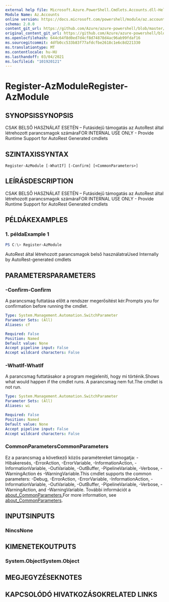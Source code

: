 ```yaml
---
external help file: Microsoft.Azure.PowerShell.Cmdlets.Accounts.dll-Help.xml
Module Name: Az.Accounts
online version: https://docs.microsoft.com/powershell/module/az.accounts/register-azmodule
schema: 2.0.0
content_git_url: https://github.com/Azure/azure-powershell/blob/master/src/Accounts/Accounts/help/Register-AzModule.md
original_content_git_url: https://github.com/Azure/azure-powershell/blob/master/src/Accounts/Accounts/help/Register-AzModule.md
ms.openlocfilehash: 644c64f8d0ed7d4cf8d74878d4ac96ab99fdaf16
ms.sourcegitcommit: 4dfb0cc533b83f77afdcfbe2618c1e6c8d221330
ms.translationtype: MT
ms.contentlocale: hu-HU
ms.lasthandoff: 03/04/2021
ms.locfileid: "101920121"
---
```

# <span data-ttu-id="79cfb-101">Register-AzModule</span><span class="sxs-lookup"><span data-stu-id="79cfb-101">Register-AzModule</span></span>

## <span data-ttu-id="79cfb-102">SYNOPSIS</span><span class="sxs-lookup"><span data-stu-id="79cfb-102">SYNOPSIS</span></span>
<span data-ttu-id="79cfb-103">CSAK BELSŐ HASZNÁLAT ESETÉN – Futásidejű támogatás az AutoRest által létrehozott parancsmagok számára</span><span class="sxs-lookup"><span data-stu-id="79cfb-103">FOR INTERNAL USE ONLY - Provide Runtime Support for AutoRest Generated cmdlets</span></span>

## <span data-ttu-id="79cfb-104">SZINTAXIS</span><span class="sxs-lookup"><span data-stu-id="79cfb-104">SYNTAX</span></span>

```
Register-AzModule [-WhatIf] [-Confirm] [<CommonParameters>]
```

## <span data-ttu-id="79cfb-105">LEÍRÁS</span><span class="sxs-lookup"><span data-stu-id="79cfb-105">DESCRIPTION</span></span>
<span data-ttu-id="79cfb-106">CSAK BELSŐ HASZNÁLAT ESETÉN – Futásidejű támogatás az AutoRest által létrehozott parancsmagok számára</span><span class="sxs-lookup"><span data-stu-id="79cfb-106">FOR INTERNAL USE ONLY - Provide Runtime Support for AutoRest Generated cmdlets</span></span>

## <span data-ttu-id="79cfb-107">PÉLDÁK</span><span class="sxs-lookup"><span data-stu-id="79cfb-107">EXAMPLES</span></span>

### <span data-ttu-id="79cfb-108">1. példa</span><span class="sxs-lookup"><span data-stu-id="79cfb-108">Example 1</span></span>
```powershell
PS C:\> Register-AzModule
```

<span data-ttu-id="79cfb-109">AutoRest által létrehozott parancsmagok belső használatra</span><span class="sxs-lookup"><span data-stu-id="79cfb-109">Used Internally by AutoRest-generated cmdlets</span></span>

## <span data-ttu-id="79cfb-110">PARAMETERS</span><span class="sxs-lookup"><span data-stu-id="79cfb-110">PARAMETERS</span></span>

### <span data-ttu-id="79cfb-111">-Confirm</span><span class="sxs-lookup"><span data-stu-id="79cfb-111">-Confirm</span></span>
<span data-ttu-id="79cfb-112">A parancsmag futtatása előtt a rendszer megerősítést kér.</span><span class="sxs-lookup"><span data-stu-id="79cfb-112">Prompts you for confirmation before running the cmdlet.</span></span>

```yaml
Type: System.Management.Automation.SwitchParameter
Parameter Sets: (All)
Aliases: cf

Required: False
Position: Named
Default value: None
Accept pipeline input: False
Accept wildcard characters: False
```

### <span data-ttu-id="79cfb-113">-WhatIf</span><span class="sxs-lookup"><span data-stu-id="79cfb-113">-WhatIf</span></span>
<span data-ttu-id="79cfb-114">A parancsmag futtatásakor a program megjeleníti, hogy mi történik.</span><span class="sxs-lookup"><span data-stu-id="79cfb-114">Shows what would happen if the cmdlet runs.</span></span> <span data-ttu-id="79cfb-115">A parancsmag nem fut.</span><span class="sxs-lookup"><span data-stu-id="79cfb-115">The cmdlet is not run.</span></span>

```yaml
Type: System.Management.Automation.SwitchParameter
Parameter Sets: (All)
Aliases: wi

Required: False
Position: Named
Default value: None
Accept pipeline input: False
Accept wildcard characters: False
```

### <span data-ttu-id="79cfb-116">CommonParameters</span><span class="sxs-lookup"><span data-stu-id="79cfb-116">CommonParameters</span></span>
<span data-ttu-id="79cfb-117">Ez a parancsmag a következő közös paramétereket támogatja: -Hibakeresés, -ErrorAction, -ErrorVariable, -InformationAction, -InformationVariable, -OutVariable, -OutBuffer, -PipelineVariable, -Verbose, -WarningAction és -WarningVariable.</span><span class="sxs-lookup"><span data-stu-id="79cfb-117">This cmdlet supports the common parameters: -Debug, -ErrorAction, -ErrorVariable, -InformationAction, -InformationVariable, -OutVariable, -OutBuffer, -PipelineVariable, -Verbose, -WarningAction, and -WarningVariable.</span></span> <span data-ttu-id="79cfb-118">További információt a [about_CommonParameters.](http://go.microsoft.com/fwlink/?LinkID=113216)</span><span class="sxs-lookup"><span data-stu-id="79cfb-118">For more information, see [about_CommonParameters](http://go.microsoft.com/fwlink/?LinkID=113216).</span></span>

## <span data-ttu-id="79cfb-119">INPUTS</span><span class="sxs-lookup"><span data-stu-id="79cfb-119">INPUTS</span></span>

### <span data-ttu-id="79cfb-120">Nincs</span><span class="sxs-lookup"><span data-stu-id="79cfb-120">None</span></span>

## <span data-ttu-id="79cfb-121">KIMENETEK</span><span class="sxs-lookup"><span data-stu-id="79cfb-121">OUTPUTS</span></span>

### <span data-ttu-id="79cfb-122">System.Object</span><span class="sxs-lookup"><span data-stu-id="79cfb-122">System.Object</span></span>
## <span data-ttu-id="79cfb-123">MEGJEGYZÉSEK</span><span class="sxs-lookup"><span data-stu-id="79cfb-123">NOTES</span></span>

## <span data-ttu-id="79cfb-124">KAPCSOLÓDÓ HIVATKOZÁSOK</span><span class="sxs-lookup"><span data-stu-id="79cfb-124">RELATED LINKS</span></span>
